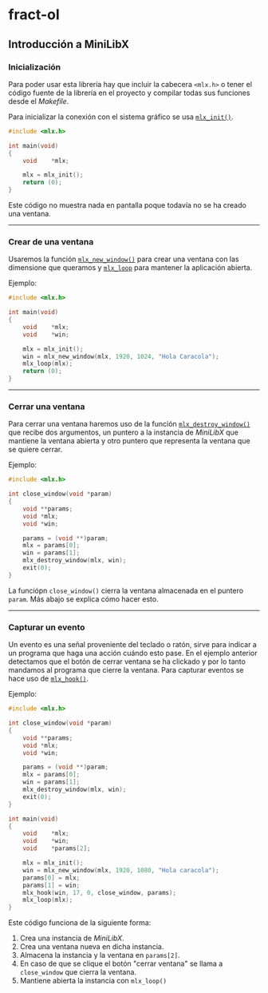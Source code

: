 # fract-ol

## Introducción a MiniLibX

### Inicialización
Para poder usar esta librería hay que incluir la cabecera `<mlx.h>` o tener el código fuente de la librería en el proyecto y compilar todas sus funciones desde el _Makefile_.


Para inicializar la conexión con el sistema gráfico se usa [`mlx_init()`](https://github.com/dejapiunrato/fract-ol/blob/main/MiniLibX_functions.md#mlx_init).

```C
#include <mlx.h>

int	main(void)
{
	void	*mlx;

	mlx = mlx_init();
	return (0);
}
```
Este código no muestra nada en pantalla poque todavía no se ha creado una ventana.

---

### Crear de una ventana
Usaremos la función [`mlx_new_window()`](https://github.com/dejapiunrato/fract-ol/blob/main/MiniLibX_functions.md#mlx_new_window) para crear una ventana con las dimensione que queramos y [`mlx_loop`](https://github.com/dejapiunrato/fract-ol/blob/main/MiniLibX_functions.md#mlx_loop) para mantener la aplicación abierta.

Ejemplo:
```C
#include <mlx.h>

int	main(void)
{
	void	*mlx;
	void	*win;

	mlx = mlx_init();
	win = mlx_new_window(mlx, 1920, 1024, "Hola Caracola");
	mlx_loop(mlx);
	return (0);
}
```
---

### Cerrar una ventana
Para cerrar una ventana haremos uso de la función [`mlx_destroy_window()`](https://github.com/dejapiunrato/fract-ol/blob/main/MiniLibX_functions.md#mlx_destroy_window) que recibe dos argumentos, un puntero a la instancia de _MiniLibX_ que mantiene la ventana abierta y otro puntero que representa la ventana que se quiere cerrar.

Ejemplo:
```C
#include <mlx.h>

int	close_window(void *param)
{
	void **params;
	void *mlx;
	void *win;

	params = (void **)param;
	mlx = params[0];
	win = params[1];
	mlx_destroy_window(mlx, win);
	exit(0);
}
```

La funciópn `close_window()` cierra la ventana almacenada en el puntero `param`. Más abajo se explica cómo hacer esto.

---

### Capturar un evento
Un evento es una señal proveniente del teclado o ratón, sirve para indicar a un programa que haga una acción cuándo esto pase. En el ejemplo anterior detectamos que el botón de cerrar ventana se ha clickado y por lo tanto mandamos al programa que cierre la ventana.
Para capturar eventos se hace uso de [`mlx_hook()`](https://github.com/dejapiunrato/fract-ol/blob/main/MiniLibX_functions.md#mlx_hook).

Ejemplo:
```C
#include <mlx.h>

int	close_window(void *param)
{
	void **params;
	void *mlx;
	void *win;

	params = (void **)param;
	mlx = params[0];
	win = params[1];
	mlx_destroy_window(mlx, win);
	exit(0);
}

int	main(void)
{
	void	*mlx;
	void	*win;
	void	*params[2];

	mlx = mlx_init();
	win = mlx_new_window(mlx, 1920, 1080, "Hola caracola");
	params[0] = mlx;
	params[1] = win;
	mlx_hook(win, 17, 0, close_window, params);
	mlx_loop(mlx);
}
```
Este código funciona de la siguiente forma:
1. Crea una instancia de _MiniLibX_.
2. Crea una ventana nueva en dicha instancia.
3. Almacena la instancia y la ventana en `params[2]`.
4. En caso de que se clique el botón "cerrar ventana" se llama a `close_window` que cierra la ventana.
6. Mantiene abierta la instancia con `mlx_loop()`
